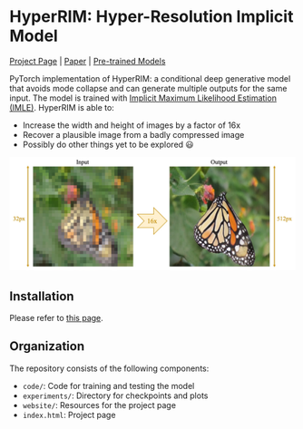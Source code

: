 # HyperRIM: Hyper-Resolution Implicit Model

[Project Page][project] | [Paper][paper] | [Pre-trained Models][pretrain]

PyTorch implementation of HyperRIM: a conditional deep generative model that avoids mode collapse and can generate multiple outputs for the same input.
The model is trained with [Implicit Maximum Likelihood Estimation (IMLE)](https://arxiv.org/abs/1809.09087).
HyperRIM is able to:

- Increase the width and height of images by a factor of 16x
- Recover a plausible image from a badly compressed image
- Possibly do other things yet to be explored 😃

![Intro](./website/Intro.jpg)

## Installation
Please refer to [this page](https://github.com/niopeng/HyperRIM/tree/main/code#hyperrim-hyper-resolution-implicit-model).

## Organization
The repository consists of the following components:
- `code/`: Code for training and testing the model
- `experiments/`: Directory for checkpoints and plots
- `website/`: Resources for the project page
- `index.html`: Project page

[project]:https://niopeng.github.io/HyperRIM/
[paper]: https://arxiv.org/abs/2011.01926
[pretrain]: https://github.com/niopeng/HyperRIM/tree/main/experiments/pretrained_models
